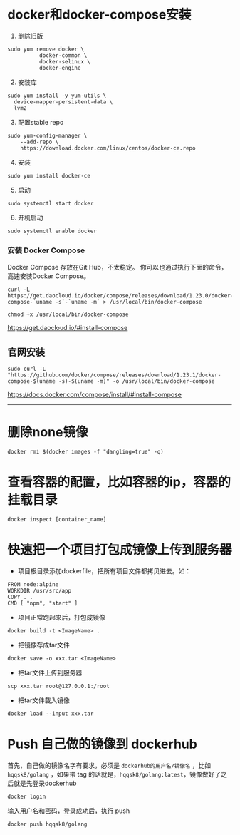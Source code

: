 
# docker和docker-compose安装

1. 删除旧版

```
sudo yum remove docker \
          docker-common \
          docker-selinux \
          docker-engine
```

2.  安装库

```
sudo yum install -y yum-utils \
  device-mapper-persistent-data \
  lvm2
```

3. 配置stable repo
```
sudo yum-config-manager \
    --add-repo \
    https://download.docker.com/linux/centos/docker-ce.repo
```
4. 安装
```
sudo yum install docker-ce
```
5. 启动
```
sudo systemctl start docker
```

6. 开机启动

```
sudo systemctl enable docker
```


### 安装 Docker Compose

Docker Compose 存放在Git Hub，不太稳定。 
你可以也通过执行下面的命令，高速安装Docker Compose。
```
curl -L https://get.daocloud.io/docker/compose/releases/download/1.23.0/docker-compose-`uname -s`-`uname -m` > /usr/local/bin/docker-compose
```
```
chmod +x /usr/local/bin/docker-compose
```

https://get.daocloud.io/#install-compose

## 官网安装
```
sudo curl -L "https://github.com/docker/compose/releases/download/1.23.1/docker-compose-$(uname -s)-$(uname -m)" -o /usr/local/bin/docker-compose
```
https://docs.docker.com/compose/install/#install-compose

---


# 删除none镜像
```
docker rmi $(docker images -f "dangling=true" -q)
```

# 查看容器的配置，比如容器的ip，容器的挂载目录
```
docker inspect [container_name]
```

# 快速把一个项目打包成镜像上传到服务器
- 项目根目录添加dockerfile，把所有项目文件都拷贝进去。如：
```
FROM node:alpine
WORKDIR /usr/src/app
COPY . .
CMD [ "npm", "start" ]
```

- 项目正常跑起来后，打包成镜像
```
docker build -t <ImageName> .
```

- 把镜像存成tar文件
```
docker save -o xxx.tar <ImageName>
```

- 把tar文件上传到服务器
```
scp xxx.tar root@127.0.0.1:/root
```

- 把tar文件载入镜像
```
docker load --input xxx.tar
```

# Push 自己做的镜像到 dockerhub

首先，自己做的镜像名字有要求，必须是 `dockerhub的用户名/镜像名` ，比如 `hqqsk8/golang` ，如果带 tag 的话就是，`hqqsk8/golang:latest`，镜像做好了之后就是先登录dockerhub
```
docker login
```
输入用户名和密码，登录成功后，执行 push
```
docker push hqqsk8/golang
```